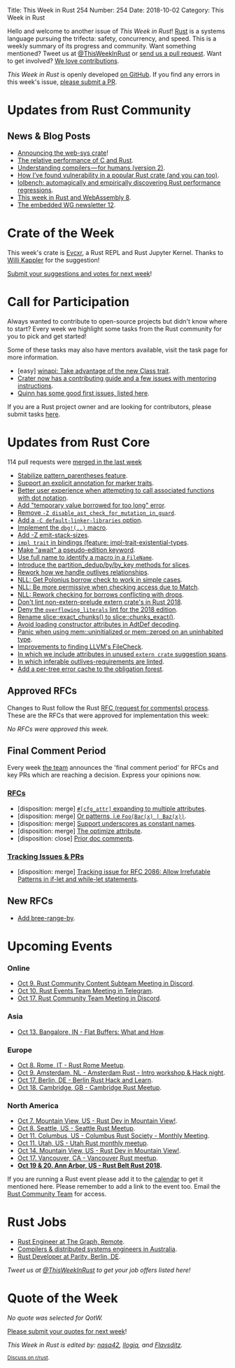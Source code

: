 Title: This Week in Rust 254
Number: 254
Date: 2018-10-02
Category: This Week in Rust

Hello and welcome to another issue of *This Week in Rust*!
[Rust](http://rust-lang.org) is a systems language pursuing the trifecta: safety, concurrency, and speed.
This is a weekly summary of its progress and community.
Want something mentioned? Tweet us at [@ThisWeekInRust](https://twitter.com/ThisWeekInRust) or [send us a pull request](https://github.com/cmr/this-week-in-rust).
Want to get involved? [We love contributions](https://github.com/rust-lang/rust/blob/master/CONTRIBUTING.md).

*This Week in Rust* is openly developed [on GitHub](https://github.com/cmr/this-week-in-rust).
If you find any errors in this week's issue, [please submit a PR](https://github.com/cmr/this-week-in-rust/pulls).

# Updates from Rust Community

## News & Blog Posts

* [Announcing the web-sys crate](https://rustwasm.github.io/2018/09/26/announcing-web-sys.html)!
* [The relative performance of C and Rust](http://dtrace.org/blogs/bmc/2018/09/28/the-relative-performance-of-c-and-rust/).
* [Understanding compilers — for humans (version 2)](https://towardsdatascience.com/understanding-compilers-for-humans-version-2-157f0edb02dd).
* [How I’ve found vulnerability in a popular Rust crate (and you can too)](https://medium.com/@shnatsel/how-ive-found-vulnerability-in-a-popular-rust-crate-and-you-can-too-3db081a67fb).
* [lolbench: automagically and empirically discovering Rust performance regressions](https://blog.anp.lol/rust/2018/09/29/lolbench/).
* [This week in Rust and WebAssembly 8](https://rustwasm.github.io/2018/10/01/this-week-in-rust-wasm-008.html).
* [The embedded WG newsletter 12](https://rust-embedded.github.io/blog/2018-09-25-newsletter-12/).

# Crate of the Week

This week's crate is [Evcxr](https://github.com/google/evcxr), a Rust REPL and Rust Jupyter Kernel. Thanks to [Willi Kappler](https://users.rust-lang.org/t/crate-of-the-week/2704/457) for the suggestion!

[Submit your suggestions and votes for next week][submit_crate]!

[submit_crate]: https://users.rust-lang.org/t/crate-of-the-week/2704

# Call for Participation

Always wanted to contribute to open-source projects but didn't know where to start?
Every week we highlight some tasks from the Rust community for you to pick and get started!

Some of these tasks may also have mentors available, visit the task page for more information.

* [easy] [winapi: Take advantage of the new Class trait](https://github.com/retep998/winapi-rs/issues/681).
* [Crater now has a contributing guide and a few issues with mentoring instructions](https://github.com/rust-lang-nursery/crater/blob/master/CONTRIBUTING.md).
* [Quinn has some good first issues, listed here](https://github.com/djc/quinn/issues?q=is%3Aissue+is%3Aopen+label%3A%22good+first+issue%22).

If you are a Rust project owner and are looking for contributors, please submit tasks [here][guidelines].

[guidelines]: https://users.rust-lang.org/t/twir-call-for-participation/4821

# Updates from Rust Core

114 pull requests were [merged in the last week][merged]

[merged]: https://github.com/search?q=is%3Apr+org%3Arust-lang+is%3Amerged+merged%3A2018-09-24..2018-10-01

* [Stabilize pattern_parentheses feature](https://github.com/rust-lang/rust/pull/54497).
* [Support an explicit annotation for marker traits](https://github.com/rust-lang/rust/pull/53693).
* [Better user experience when attempting to call associated functions with dot notation](https://github.com/rust-lang/rust/pull/54308).
* [Add "temporary value borrowed for too long" error](https://github.com/rust-lang/rust/pull/54164).
* [Remove `-Z disable_ast_check_for_mutation_in_guard`](https://github.com/rust-lang/rust/pull/54676).
* [Add a `-C default-linker-libraries` option](https://github.com/rust-lang/rust/pull/54675).
* [Implement the `dbg!(..)` macro](https://github.com/rust-lang/rust/pull/54317).
* [Add -Z emit-stack-sizes](https://github.com/rust-lang/rust/pull/51946).
* [`impl trait` in bindings (feature: impl-trait-existential-types](https://github.com/rust-lang/rust/pull/53542).
* [Make "await" a pseudo-edition keyword](https://github.com/rust-lang/rust/pull/54411).
* [Use full name to identify a macro in a `FileName`](https://github.com/rust-lang/rust/pull/54338).
* [Introduce the partition_dedup/by/by_key methods for slices](https://github.com/rust-lang/rust/pull/54058).
* [Rework how we handle outlives relationships](https://github.com/rust-lang/rust/pull/54453).
* [NLL: Get Polonius borrow check to work in simple cases](https://github.com/rust-lang/rust/pull/54468).
* [NLL: Be more permissive when checking access due to Match](https://github.com/rust-lang/rust/pull/53438).
* [NLL: Rework checking for borrows conflicting with drops](https://github.com/rust-lang/rust/pull/54509).
* [Don't lint non-extern-prelude extern crate's in Rust 2018](https://github.com/rust-lang/rust/pull/54650).
* [Deny the `overflowing_literals` lint for the 2018 edition](https://github.com/rust-lang/rust/pull/54507).
* [Rename slice::exact_chunks() to slice::chunks_exact()](https://github.com/rust-lang/rust/pull/54537).
* [Avoid loading constructor attributes in AdtDef decoding](https://github.com/rust-lang/rust/pull/54485).
* [Panic when using mem::uninitialized or mem::zeroed on an uninhabited type](https://github.com/rust-lang/rust/pull/54667).
* [Improvements to finding LLVM's FileCheck](https://github.com/rust-lang/rust/pull/54558).
* [In which we include attributes in unused `extern crate` suggestion spans](https://github.com/rust-lang/rust/pull/54488).
* [In which inferable outlives-requirements are linted](https://github.com/rust-lang/rust/pull/53013).
* [Add a per-tree error cache to the obligation forest](https://github.com/rust-lang/rust/pull/53255).

## Approved RFCs

Changes to Rust follow the Rust [RFC (request for comments)
process](https://github.com/rust-lang/rfcs#rust-rfcs). These
are the RFCs that were approved for implementation this week:

*No RFCs were approved this week.*

## Final Comment Period

Every week [the team](https://www.rust-lang.org/team.html) announces the
'final comment period' for RFCs and key PRs which are reaching a
decision. Express your opinions now.

### [RFCs](https://github.com/rust-lang/rfcs/labels/final-comment-period)

* [disposition: merge] [`#[cfg_attr]` expanding to multiple attributes](https://github.com/rust-lang/rfcs/pull/2539).
* [disposition: merge] [Or patterns, i.e `Foo(Bar(x) | Baz(x))`](https://github.com/rust-lang/rfcs/pull/2535).
* [disposition: merge] [Support underscores as constant names](https://github.com/rust-lang/rfcs/pull/2526).
* [disposition: merge] [The optimize attribute](https://github.com/rust-lang/rfcs/pull/2412).
* [disposition: close] [Prior doc comments](https://github.com/rust-lang/rfcs/pull/2374).

### [Tracking Issues & PRs](https://github.com/rust-lang/rust/labels/final-comment-period)

* [disposition: merge] [Tracking issue for RFC 2086: Allow Irrefutable Patterns in if-let and while-let statements](https://github.com/rust-lang/rust/issues/44495).

## New RFCs

* [Add bree-range-by](https://github.com/rust-lang/rfcs/pull/2553).

# Upcoming Events

### Online

* [Oct 9. Rust Community Content Subteam Meeting in Discord](https://discordapp.com/channels/442252698964721669/443773747350994945).
* [Oct 10. Rust Events Team Meeting in Telegram](https://t.me/joinchat/EkKINhHCgZ9llzvPidOssA).
* [Oct 17. Rust Community Team Meeting in Discord](https://discordapp.com/channels/442252698964721669/443773747350994945).

### Asia

* [Oct 13. Bangalore, IN - Flat Buffers: What and How](https://www.meetup.com/rustox/events/254812229/).

### Europe

* [Oct 8. Rome, IT - Rust Rome Meetup](https://www.meetup.com/it-IT/Rust-Roma/events/255137175/).
* [Oct 9. Amsterdam, NL - Amsterdam Rust - Intro workshop & Hack night](https://www.meetup.com/Rust-Amsterdam/events/254791434/).
* [Oct 17. Berlin, DE - Berlin Rust Hack and Learn](https://www.meetup.com/opentechschool-berlin/events/255020858/).
* [Oct 18. Cambridge, GB - Cambridge Rust Meetup](https://www.meetup.com/Cambridge-Rust-Meetup/events/pzwshpyxnbxb/).

### North America

* [Oct 7. Mountain View, US - Rust Dev in Mountain View!](https://www.meetup.com/Rust-Dev-in-Mountain-View/events/glnfcpyxnbkb/).
* [Oct 8. Seattle, US  - Seattle Rust Meetup](https://www.meetup.com/Seattle-Rust-Meetup/events/pkggvpyxnblb/).
* [Oct 11. Columbus, US - Columbus Rust Society - Monthly Meeting](https://www.meetup.com/columbus-rs/events/dbcfrpyxnbpb/).
* [Oct 11. Utah, US - Utah Rust monthly meetup](https://www.meetup.com/utahrust/events/255209633/).
* [Oct 14. Mountain View, US - Rust Dev in Mountain View!](https://www.meetup.com/Rust-Dev-in-Mountain-View/events/glnfcpyxnbsb/).
* [Oct 17. Vancouver, CA - Vancouver Rust meetup](https://www.meetup.com/Vancouver-Rust/events/dqldspyxnbwb/).
* **[Oct 19 & 20. Ann Arbor, US - Rust Belt Rust 2018](https://rust-belt-rust.com/).**

If you are running a Rust event please add it to the [calendar] to get
it mentioned here. Please remember to add a link to the event too.
Email the [Rust Community Team][community] for access.

[calendar]: https://www.google.com/calendar/embed?src=apd9vmbc22egenmtu5l6c5jbfc%40group.calendar.google.com
[community]: mailto:community-team@rust-lang.org

# Rust Jobs

* [Rust Engineer at The Graph, Remote](https://thegraph.com/careers?job=3#section3).
* [Compilers & distributed systems engineers in Australia](https://www.reddit.com/r/rust/comments/9kx94z/job_compilers_distributed_systems_engineers_in/).
* [Rust Developer at Parity, Berlin, DE](https://paritytech.io/jobs/).

*Tweet us at [@ThisWeekInRust](https://twitter.com/ThisWeekInRust) to get your job offers listed here!*

# Quote of the Week

*No quote was selected for QotW.*

[Please submit your quotes for next week](http://users.rust-lang.org/t/twir-quote-of-the-week/328)!

*This Week in Rust is edited by: [nasa42](https://github.com/nasa42), [llogiq](https://github.com/llogiq), and [Flavsditz](https://github.com/Flavsditz).*

<small>[Discuss on r/rust](https://www.reddit.com/r/rust/comments/9l3o8o/this_week_in_rust_254/).</small>
